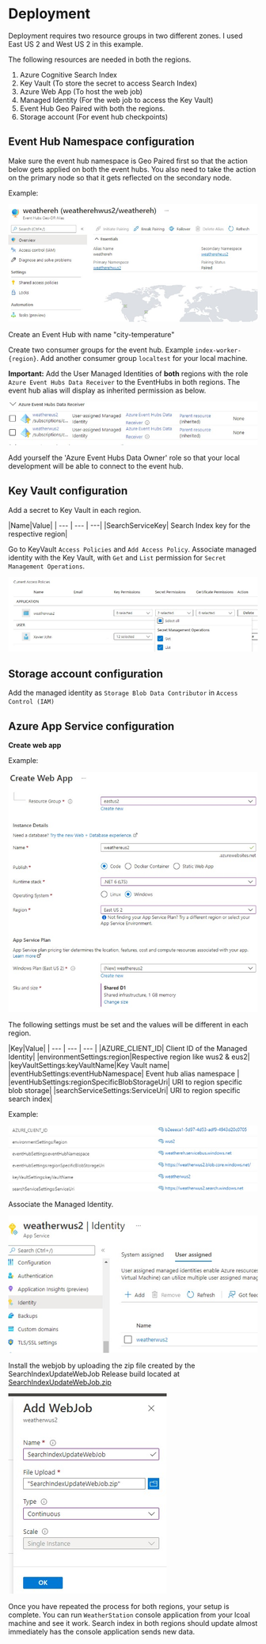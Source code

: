 # Deployment
Deployment requires two resource groups in two different zones. I used East US 2 and West US 2 in this example.

The following resources are needed in both the regions.
1)	Azure Cognitive Search Index
2)	Key Vault (To store the secret to access Search Index)
3)	Azure Web App (To host the web job)
4)	Managed Identity (For the web job to access the Key Vault)
5)	Event Hub Geo Paired with both the regions.
6)  Storage account (For event hub checkpoints)

## Event Hub Namespace configuration
Make sure the event hub namespace is Geo Paired first so that 
the action below gets applied on both the event hubs. You also need to take the action
on the primary node so that it gets reflected on the secondary node.

Example:

![Eventhub geo pairing](EventHubGeoPairing.jpg "Eventhub geo pairing")

Create an Event Hub with name "city-temperature"

Create two consumer groups for the event hub. Example `index-worker-{region}`.
Add another consumer group `localtest` for your local machine.

**Important:** Add the User Managed Identities of **both** regions with the role `Azure Event Hubs Data Receiver` to the EventHubs in both regions.
The event hub alias will display as inherited permission as below.

![Managed Identity on event hub Alias](EventHubAliasHasBothManagedIdentities.jpg "Managed Identity on event hub Alias")

Add yourself the 'Azure Event Hubs Data Owner' role so that your local development will 
be able to connect to the event hub.

## Key Vault configuration

Add a secret to Key Vault in each region.

|Name|Value|
| --- | --- | ---|
|SearchServiceKey| Search Index key for the respective region|

Go to KeyVault `Access Policies` and  `Add Access Policy`.
Associate managed identity with the Key Vault, with `Get` and `List` permission for `Secret Management Operations`.

![Associate the Managed Identity Key Vault](AssignManagedIdentityToKeyVault.jpg "Associate the Managed Identity")

## Storage account configuration
Add the managed identity as `Storage Blob Data Contributor` in `Access Control (IAM)`

## Azure App Service configuration
**Create web app**

Example:

![Create Web App](CreateWebApp.jpg "Create Web App")

The following settings must be set and the values will be different in each region.

|Key|Value|
| --- | --- | --- |
|AZURE_CLIENT_ID| Client ID of the Managed Identity|
|environmentSettings:region|Respective region like wus2 & eus2|
|keyVaultSettings:keyVaultName|Key Vault name|
|eventHubSettings:eventHubNamespace| Event hub alias namespace |
|eventHubSettings:regionSpecificBlobStorageUri| URI to region specific blob storage|
|searchServiceSettings:ServiceUri| URI to region specific search index|

Example:

![App Service configuration](AppServiceConfiguration.jpg "App Service Config")

Associate the Managed Identity.

![Associate the Managed Identity to WebApp](AssignManagedIdentityToWebApp.jpg "Associate the Managed Identity")

Install the webjob by uploading the zip file created by the SearchIndexUpdateWebJob Release build located at
[SearchIndexUpdateWebJob.zip](../SearchIndexUpdateWebJob/PublishOutput/SearchIndexUpdateWebJob.zip)

![Add webjob](AddWebJob.jpg "Add webjob")


Once you have repeated the process for both regions, your setup is complete.
You can run `WeatherStation` console application from your lcoal machine and see it work.
Search index in both regions should update almost immediately has the console application sends new data.

